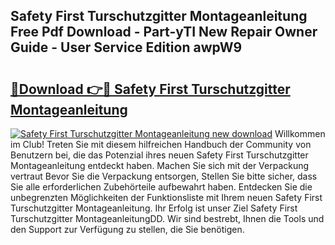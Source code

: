 ## Safety First Turschutzgitter Montageanleitung Free Pdf Download - Part-yTI New Repair Owner Guide - User Service Edition awpW9

# <h2><a href="http://df8i6j6.blite.top/?on=Safety+First+Turschutzgitter+Montageanleitung">🔗Download 👉🔴 Safety First Turschutzgitter Montageanleitung</a></h2>

[![Safety First Turschutzgitter Montageanleitung new download](https://i.imgur.com/lujVjoI.png)](http://df8i6j6.blite.top/?on=Safety+First+Turschutzgitter+Montageanleitung)
Willkommen im Club! Treten Sie mit diesem hilfreichen Handbuch der Community von Benutzern bei, die das Potenzial ihres neuen Safety First Turschutzgitter Montageanleitung entdeckt haben. Machen Sie sich mit der Verpackung vertraut Bevor Sie die Verpackung entsorgen, Stellen Sie bitte sicher, dass Sie alle erforderlichen Zubehörteile aufbewahrt haben. Entdecken Sie die unbegrenzten Möglichkeiten der Funktionsliste mit Ihrem neuen Safety First Turschutzgitter Montageanleitung. Ihr Erfolg ist unser Ziel Safety First Turschutzgitter MontageanleitungDD. Wir sind bestrebt, Ihnen die Tools und den Support zur Verfügung zu stellen, die Sie benötigen.
